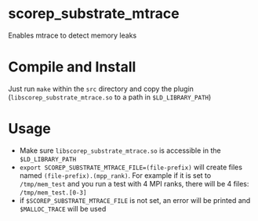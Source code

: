# scorep_substrate_mtrace
Enables mtrace to detect memory leaks

# Compile and Install

Just run `make` within the `src` directory and copy the plugin (`libscorep_substrate_mtrace.so` to a path in `$LD_LIBRARY_PATH`)

# Usage
- Make sure `libscorep_substrate_mtrace.so` is accessible in the `$LD_LIBRARY_PATH`
- `export SCOREP_SUBSTRATE_MTRACE_FILE=(file-prefix)` will create files named `(file-prefix).(mpp_rank)`. For example if it is set to `/tmp/mem_test` and you run a test with 4 MPI ranks, there will be 4 files: `/tmp/mem_test.[0-3]`
- if `$SCOREP_SUBSTRATE_MTRACE_FILE` is not set, an error will be printed and `$MALLOC_TRACE` will be used